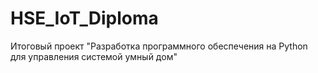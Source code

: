 # HSE_IoT_Diploma
Итоговый проект "Разработка программного обеспечения на Python для управления системой умный дом"
